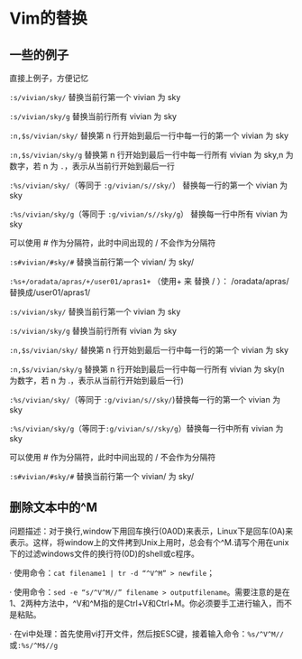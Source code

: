 # Vim的替换

## 一些的例子
直接上例子，方便记忆

`:s/vivian/sky/` 替换当前行第一个 vivian 为 sky

`:s/vivian/sky/g` 替换当前行所有 vivian 为 sky

`:n,$s/vivian/sky/` 替换第 n 行开始到最后一行中每一行的第一个 vivian 为 sky

`:n,$s/vivian/sky/g` 替换第 n 行开始到最后一行中每一行所有 vivian 为 sky,n 为数字，若 n 为 `.`，表示从当前行开始到最后一行

`:%s/vivian/sky/`（等同于 `:g/vivian/s//sky/`） 替换每一行的第一个 vivian 为 sky

`:%s/vivian/sky/g`（等同于 `:g/vivian/s//sky/g`） 替换每一行中所有 vivian 为 sky

<!--more-->

可以使用 # 作为分隔符，此时中间出现的 / 不会作为分隔符

`:s#vivian/#sky/#` 替换当前行第一个 vivian/ 为 sky/

`:%s+/oradata/apras/+/user01/apras1+` （使用+ 来 替换 / ）： /oradata/apras/替换成/user01/apras1/

`:s/vivian/sky/` 替换当前行第一个 vivian 为 sky

`:s/vivian/sky/g` 替换当前行所有 vivian 为 sky

`:n,$s/vivian/sky/` 替换第 n 行开始到最后一行中每一行的第一个 vivian 为 sky

`:n,$s/vivian/sky/g` 替换第 n 行开始到最后一行中每一行所有 vivian 为 sky(n 为数字，若 n 为 .，表示从当前行开始到最后一行)

`:%s/vivian/sky/`（等同于 `:g/vivian/s//sky/`)替换每一行的第一个 vivian 为 sky

`:%s/vivian/sky/g`（等同于`:g/vivian/s//sky/g`）替换每一行中所有 vivian 为 sky

可以使用 # 作为分隔符，此时中间出现的 / 不会作为分隔符

`:s#vivian/#sky/#` 替换当前行第一个 vivian/ 为 sky/
 
## 删除文本中的^M

问题描述：对于换行,window下用回车换行(0A0D)来表示，Linux下是回车(0A)来表示。这样，将window上的文件拷到Unix上用时，总会有个^M.请写个用在unix下的过滤windows文件的换行符(0D)的shell或c程序。

· 使用命令：`cat filename1 | tr -d “^V^M” > newfile`；

· 使用命令：`sed -e “s/^V^M//” filename > outputfilename`。需要注意的是在1、2两种方法中，^V和^M指的是Ctrl+V和Ctrl+M。你必须要手工进行输入，而不是粘贴。

· 在vi中处理：首先使用vi打开文件，然后按ESC键，接着输入命令：`%s/^V^M//`或`:%s/^M$//g`

